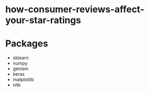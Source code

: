 # how-consumer-reviews-affect-your-star-ratings

# Packages
* sklearn
* numpy
* genism
* keras
* matplotlib
* nltk
